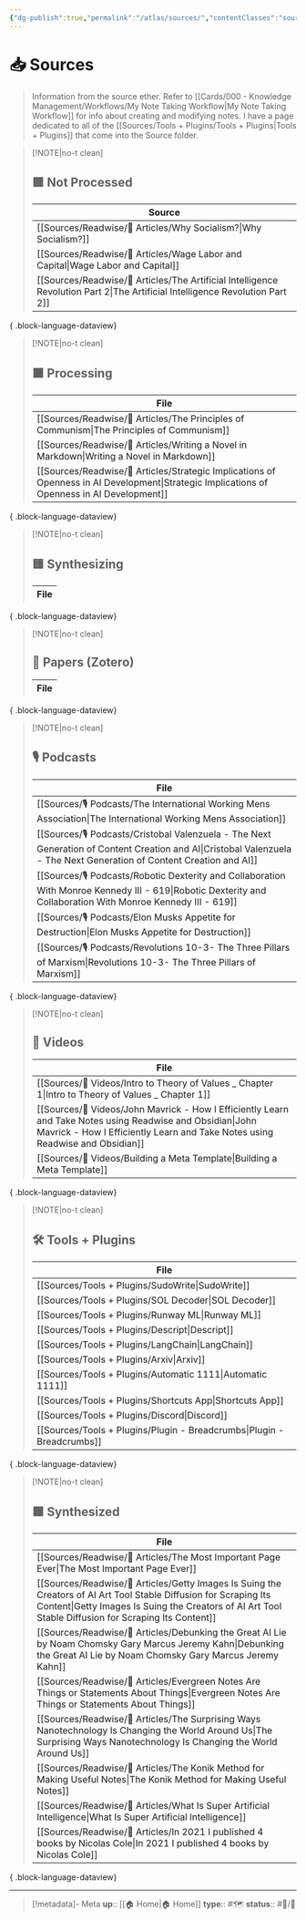 ```yaml
---
{"dg-publish":true,"permalink":"/atlas/sources/","contentClasses":"sources"}
---
```




# 📥 Sources

> Information from the source ether. Refer to  [[Cards/000 - Knowledge Management/Workflows/My Note Taking Workflow\|My Note Taking Workflow]] for info about creating and modifying notes. I have a page dedicated to all of the [[Sources/Tools + Plugins/Tools + Plugins\|Tools + Plugins]] that come into the Source folder.


> [!NOTE|no-t clean]
> ## 🟥 Not Processed
> 
>  | Source                                                                                                                           |
> | -------------------------------------------------------------------------------------------------------------------------------- |
> | [[Sources/Readwise/📰 Articles/Why Socialism?\|Why Socialism?]]                                                               |
> | [[Sources/Readwise/📰 Articles/Wage Labor and Capital\|Wage Labor and Capital]]                                               |
> | [[Sources/Readwise/📰 Articles/The Artificial Intelligence Revolution Part 2\|The Artificial Intelligence Revolution Part 2]] |
> 
{ .block-language-dataview}

> [!NOTE|no-t clean]
> ## 🟧 Processing
>  | File                                                                                                                                           |
> | ---------------------------------------------------------------------------------------------------------------------------------------------- |
> | [[Sources/Readwise/📰 Articles/The Principles of Communism\|The Principles of Communism]]                                                   |
> | [[Sources/Readwise/📰 Articles/Writing a Novel in Markdown\|Writing a Novel in Markdown]]                                                   |
> | [[Sources/Readwise/📰 Articles/Strategic Implications of Openness in AI Development\|Strategic Implications of Openness in AI Development]] |
> 
{ .block-language-dataview}

> [!NOTE|no-t clean]
> ## 🟨 Synthesizing 
>  | File |
> | ---- |
> 
{ .block-language-dataview}

> [!NOTE|no-t clean]
> ## 📄 Papers (Zotero)
>  | File |
> | ---- |
> 
{ .block-language-dataview}

> [!NOTE|no-t clean]
> ## 🎙 Podcasts
>  | File                                                                                                                                                                    |
> | ----------------------------------------------------------------------------------------------------------------------------------------------------------------------- |
> | [[Sources/🎙 Podcasts/The International Working Mens Association\|The International Working Mens Association]]                                                       |
> | [[Sources/🎙 Podcasts/Cristobal Valenzuela - The Next Generation of Content Creation and AI\|Cristobal Valenzuela - The Next Generation of Content Creation and AI]] |
> | [[Sources/🎙 Podcasts/Robotic Dexterity and Collaboration With Monroe Kennedy III - 619\|Robotic Dexterity and Collaboration With Monroe Kennedy III - 619]]         |
> | [[Sources/🎙 Podcasts/Elon Musks Appetite for Destruction\|Elon Musks Appetite for Destruction]]                                                                     |
> | [[Sources/🎙 Podcasts/Revolutions 10-3- The Three Pillars of Marxism\|Revolutions 10-3- The Three Pillars of Marxism]]                                               |
> 
{ .block-language-dataview}

> [!NOTE|no-t clean]
> ## 🎥 Videos
>  | File                                                                                                                                                                                          |
> | --------------------------------------------------------------------------------------------------------------------------------------------------------------------------------------------- |
> | [[Sources/🎥 Videos/Intro to Theory of Values _ Chapter 1\|Intro to Theory of Values _ Chapter 1]]                                                                                         |
> | [[Sources/🎥 Videos/John Mavrick - How I Efficiently Learn and Take Notes using Readwise and Obsidian\|John Mavrick - How I Efficiently Learn and Take Notes using Readwise and Obsidian]] |
> | [[Sources/🎥 Videos/Building a Meta Template\|Building a Meta Template]]                                                                                                                   |
> 
{ .block-language-dataview}

> [!NOTE|no-t clean]
> ## 🛠 Tools + Plugins
>  | File                                                                      |
> | ------------------------------------------------------------------------- |
> | [[Sources/Tools + Plugins/SudoWrite\|SudoWrite]]                       |
> | [[Sources/Tools + Plugins/SOL Decoder\|SOL Decoder]]                   |
> | [[Sources/Tools + Plugins/Runway ML\|Runway ML]]                       |
> | [[Sources/Tools + Plugins/Descript\|Descript]]                         |
> | [[Sources/Tools + Plugins/LangChain\|LangChain]]                       |
> | [[Sources/Tools + Plugins/Arxiv\|Arxiv]]                               |
> | [[Sources/Tools + Plugins/Automatic 1111\|Automatic 1111]]             |
> | [[Sources/Tools + Plugins/Shortcuts App\|Shortcuts App]]               |
> | [[Sources/Tools + Plugins/Discord\|Discord]]                           |
> | [[Sources/Tools + Plugins/Plugin - Breadcrumbs\|Plugin - Breadcrumbs]] |
> 
{ .block-language-dataview}


> [!NOTE|no-t clean]
> ## 🟩 Synthesized 
>  | File                                                                                                                                                                                                                         |
> | ---------------------------------------------------------------------------------------------------------------------------------------------------------------------------------------------------------------------------- |
> | [[Sources/Readwise/📰 Articles/The Most Important Page Ever\|The Most Important Page Ever]]                                                                                                                               |
> | [[Sources/Readwise/📰 Articles/Getty Images Is Suing the Creators of AI Art Tool Stable Diffusion for Scraping Its Content\|Getty Images Is Suing the Creators of AI Art Tool Stable Diffusion for Scraping Its Content]] |
> | [[Sources/Readwise/📰 Articles/Debunking the Great AI Lie by Noam Chomsky Gary Marcus Jeremy Kahn\|Debunking the Great AI Lie by Noam Chomsky Gary Marcus Jeremy Kahn]]                                                   |
> | [[Sources/Readwise/📰 Articles/Evergreen Notes Are Things or Statements About Things\|Evergreen Notes Are Things or Statements About Things]]                                                                             |
> | [[Sources/Readwise/📰 Articles/The Surprising Ways Nanotechnology Is Changing the World Around Us\|The Surprising Ways Nanotechnology Is Changing the World Around Us]]                                                   |
> | [[Sources/Readwise/📰 Articles/The Konik Method for Making Useful Notes\|The Konik Method for Making Useful Notes]]                                                                                                       |
> | [[Sources/Readwise/📰 Articles/What Is Super Artificial Intelligence\|What Is Super Artificial Intelligence]]                                                                                                             |
> | [[Sources/Readwise/📰 Articles/In 2021 I published 4 books by Nicolas Cole\|In 2021 I published 4 books by Nicolas Cole]]                                                                                                 |
> 
{ .block-language-dataview}

---
> [!metadata]- Meta
> **up**:: [[🏠 Home\|🏠 Home]]
> **type**:: #🗺
> **status**:: #📝/🌱 
